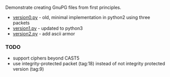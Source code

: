 Demonstrate creating GnuPG files from first principles.

* [version0.py](./version0.py) - old, minimal implementation in python2 using three packets
* [version1.py](./version1.py) - updated to python3
* [version2.py](./version2.py) - add ascii armor

### TODO

- support ciphers beyond CAST5
- use integrity-protected packet (tag:18) instead of not integrity protected version (tag:9)
